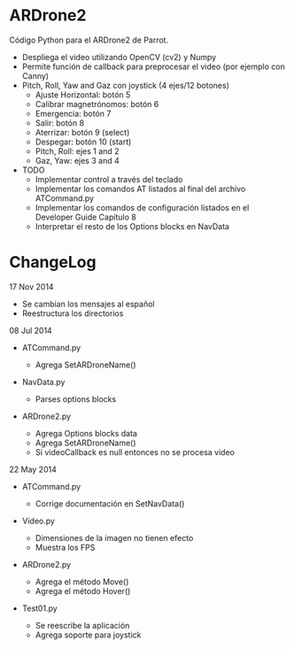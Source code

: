 ARDrone2
========

Código Python para el ARDrone2 de Parrot.

* Despliega el video utilizando OpenCV (cv2) y Numpy
* Permite función de callback para preprocesar el video (por ejemplo con Canny)
* Pitch, Roll, Yaw and Gaz con joystick (4 ejes/12 botones)
    * Ajuste Horizontal: botón 5
    * Calibrar magnetrónomos: botón 6
    * Emergencia: botón 7
    * Salir: botón 8
    * Aterrizar: botón 9 (select)
    * Despegar: botón 10 (start)
    * Pitch, Roll: ejes 1 and 2
    * Gaz, Yaw: ejes 3 and 4
* TODO
    * Implementar control a través del teclado
    * Implementar los comandos AT listados al final del archivo ATCommand.py
    * Implementar los comandos de configuración listados en el Developer Guide Capítulo 8
    * Interpretar el resto de los Options blocks en NavData


ChangeLog
=========
17 Nov 2014

* Se cambian los mensajes al español
* Reestructura los directorios


08 Jul 2014

* ATCommand.py
    * Agrega SetARDroneName()

* NavData.py
    * Parses options blocks

* ARDrone2.py
    * Agrega Options blocks data
    * Agrega SetARDroneName()
    * Si videoCallback es null entonces no se procesa video


22 May 2014

* ATCommand.py
    * Corrige documentación en SetNavData()

* Video.py
    * Dimensiones de la imagen no tienen efecto
    * Muestra los FPS

* ARDrone2.py
    * Agrega el método Move()
    * Agrega el método Hover()

* Test01.py
    * Se reescribe la aplicación
    * Agrega soporte para joystick


